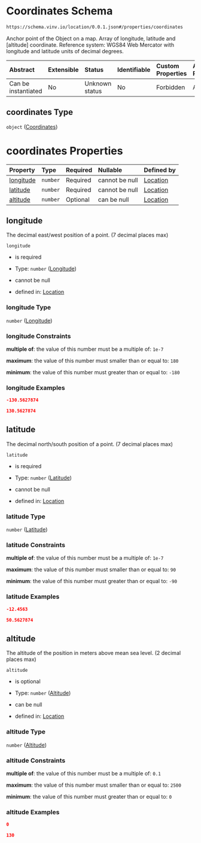 # Coordinates Schema

```txt
https://schema.vinv.io/location/0.0.1.json#/properties/coordinates
```

Anchor point of the Object on a map. Array of longitude, latitude and \[altitude] coordinate. Reference system: WGS84 Web Mercator with longitude and latitude units of decimal degrees.

| Abstract            | Extensible | Status         | Identifiable | Custom Properties | Additional Properties | Access Restrictions | Defined In                                                                                                     |
| :------------------ | :--------- | :------------- | :----------- | :---------------- | :-------------------- | :------------------ | :------------------------------------------------------------------------------------------------------------- |
| Can be instantiated | No         | Unknown status | No           | Forbidden         | Allowed               | none                | [dereferenced.doc.json\*](../../../../vinv-schemas/vinv-tree/out/dereferenced.doc.json "open original schema") |

## coordinates Type

`object` ([Coordinates](dereferenced-properties-coordinates.md))

# coordinates Properties

| Property                | Type     | Required | Nullable       | Defined by                                                                                                                                                        |
| :---------------------- | :------- | :------- | :------------- | :---------------------------------------------------------------------------------------------------------------------------------------------------------------- |
| [longitude](#longitude) | `number` | Required | cannot be null | [Location](dereferenced-properties-coordinates-properties-longitude.md "https://schema.vinv.io/location/0.0.1.json#/properties/coordinates/properties/longitude") |
| [latitude](#latitude)   | `number` | Required | cannot be null | [Location](dereferenced-properties-coordinates-properties-latitude.md "https://schema.vinv.io/location/0.0.1.json#/properties/coordinates/properties/latitude")   |
| [altitude](#altitude)   | `number` | Optional | can be null    | [Location](dereferenced-properties-coordinates-properties-altitude.md "https://schema.vinv.io/location/0.0.1.json#/properties/coordinates/properties/altitude")   |

## longitude

The decimal east/west position of a point. (7 decimal places max)

`longitude`

*   is required

*   Type: `number` ([Longitude](dereferenced-properties-coordinates-properties-longitude.md))

*   cannot be null

*   defined in: [Location](dereferenced-properties-coordinates-properties-longitude.md "https://schema.vinv.io/location/0.0.1.json#/properties/coordinates/properties/longitude")

### longitude Type

`number` ([Longitude](dereferenced-properties-coordinates-properties-longitude.md))

### longitude Constraints

**multiple of**: the value of this number must be a multiple of: `1e-7`

**maximum**: the value of this number must smaller than or equal to: `180`

**minimum**: the value of this number must greater than or equal to: `-180`

### longitude Examples

```json
-130.5627874
```

```json
130.5627874
```

## latitude

The decimal north/south position of a point. (7 decimal places max)

`latitude`

*   is required

*   Type: `number` ([Latitude](dereferenced-properties-coordinates-properties-latitude.md))

*   cannot be null

*   defined in: [Location](dereferenced-properties-coordinates-properties-latitude.md "https://schema.vinv.io/location/0.0.1.json#/properties/coordinates/properties/latitude")

### latitude Type

`number` ([Latitude](dereferenced-properties-coordinates-properties-latitude.md))

### latitude Constraints

**multiple of**: the value of this number must be a multiple of: `1e-7`

**maximum**: the value of this number must smaller than or equal to: `90`

**minimum**: the value of this number must greater than or equal to: `-90`

### latitude Examples

```json
-12.4563
```

```json
50.5627874
```

## altitude

The altitude of the position in meters above mean sea level. (2 decimal places max)

`altitude`

*   is optional

*   Type: `number` ([Altitude](dereferenced-properties-coordinates-properties-altitude.md))

*   can be null

*   defined in: [Location](dereferenced-properties-coordinates-properties-altitude.md "https://schema.vinv.io/location/0.0.1.json#/properties/coordinates/properties/altitude")

### altitude Type

`number` ([Altitude](dereferenced-properties-coordinates-properties-altitude.md))

### altitude Constraints

**multiple of**: the value of this number must be a multiple of: `0.1`

**maximum**: the value of this number must smaller than or equal to: `2500`

**minimum**: the value of this number must greater than or equal to: `0`

### altitude Examples

```json
0
```

```json
130
```
